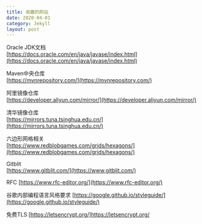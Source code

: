 ```yaml
---
title: 收藏的网站
date: 2020-04-01
category: Jekyll
layout: post
---
```



Oracle JDK文档  
[https://docs.oracle.com/en/java/javase/index.html](https://docs.oracle.com/en/java/javase/index.html)

Maven中央仓库  
[https://mvnrepository.com/](https://mvnrepository.com/)

阿里镜像仓库  
[https://developer.aliyun.com/mirror/](https://developer.aliyun.com/mirror/)

清华镜像仓库  
[https://mirrors.tuna.tsinghua.edu.cn/](https://mirrors.tuna.tsinghua.edu.cn/)

六边形网格相关    
[https://www.redblobgames.com/grids/hexagons/](https://www.redblobgames.com/grids/hexagons/)

Gitblit  
[https://www.gitblit.com/](https://www.gitblit.com/)

RFC
[https://www.rfc-editor.org/](https://www.rfc-editor.org/)

谷歌内部编程语言风格要求
[https://google.github.io/styleguide/](https://google.github.io/styleguide/)

免费TLS
[https://letsencrypt.org/]https://letsencrypt.org/ 